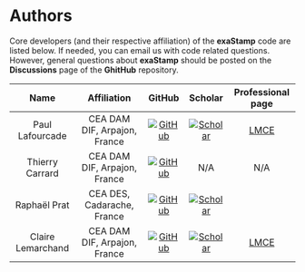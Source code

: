 # Authors

Core developers (and their respective affiliation) of the **exaStamp** code are listed below. If needed, you can email us with code related questions. However, general questions about **exaStamp** should be posted on the **Discussions** page of the **GhitHub** repository.

<div align="center">

| Name | Affiliation | GitHub | Scholar | Professional page |
|:----:|:-----------:|:------:|:-------:|:-----------------:|
| Paul Lafourcade | CEA DAM DIF, Arpajon, France | [![GitHub](https://img.shields.io/badge/GitHub-%23121011.svg?logo=github&logoColor=white)](https://github.com/lafourcadep) | [![Scholar](https://img.shields.io/badge/Google%20Scholar-%2320beff?color=1f1f18&logo=google-scholar&style=flat-square)](https://scholar.google.com/citations?user=UVKEf6cAAAAJ&hl=en) | [LMCE](https://www-lmce.cea.fr/team/condensed_matter_physics/lafourcade.html) |
| Thierry Carrard | CEA DAM DIF, Arpajon, France | [![GitHub](https://img.shields.io/badge/GitHub-%23121011.svg?logo=github&logoColor=white)](https://github.com/carrardt) | N/A | N/A |
| Raphaël Prat | CEA DES, Cadarache, France | [![GitHub](https://img.shields.io/badge/GitHub-%23121011.svg?logo=github&logoColor=white)](https://github.com/rprat-pro) | [![Scholar](https://img.shields.io/badge/Google%20Scholar-%2320beff?color=1f1f18&logo=google-scholar&style=flat-square)](https://scholar.google.com/citations?user=krjPnoAAAAAJ&hl=en&oi=ao) |
| Claire Lemarchand | CEA DAM DIF, Arpajon, France | [![GitHub](https://img.shields.io/badge/GitHub-%23121011.svg?logo=github&logoColor=white)](https://github.com/clarsoubi) | [![Scholar](https://img.shields.io/badge/Google%20Scholar-%2320beff?color=1f1f18&logo=google-scholar&style=flat-square)](https://scholar.google.com/citations?user=UVKEf6cAAAAJ&hl=en) | [LMCE](https://www-lmce.cea.fr/team/condensed_matter_physics/lafourcade.html) |
</div>
